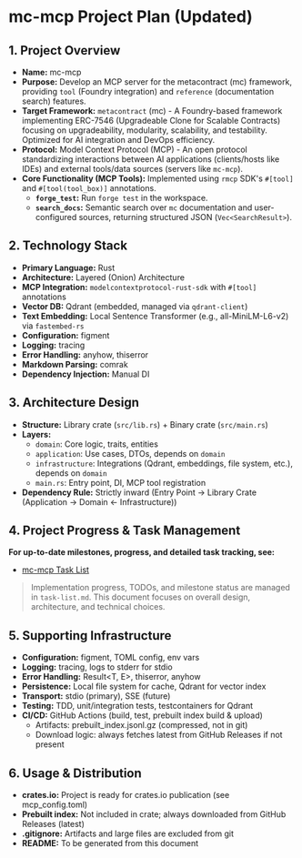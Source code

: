 # mc-mcp Project Plan (Updated)

## 1. Project Overview

*   **Name:** mc-mcp
*   **Purpose:** Develop an MCP server for the metacontract (mc) framework, providing `tool` (Foundry integration) and `reference` (documentation search) features.
*   **Target Framework:** `metacontract` (mc) - A Foundry-based framework implementing ERC-7546 (Upgradeable Clone for Scalable Contracts) focusing on upgradeability, modularity, scalability, and testability. Optimized for AI integration and DevOps efficiency.
*   **Protocol:** Model Context Protocol (MCP) - An open protocol standardizing interactions between AI applications (clients/hosts like IDEs) and external tools/data sources (servers like `mc-mcp`).
*   **Core Functionality (MCP Tools):** Implemented using `rmcp` SDK's `#[tool]` and `#[tool(tool_box)]` annotations.
    *   **`forge_test`:** Run `forge test` in the workspace.
    *   **`search_docs`:** Semantic search over `mc` documentation and user-configured sources, returning structured JSON (`Vec<SearchResult>`).

## 2. Technology Stack

*   **Primary Language:** Rust
*   **Architecture:** Layered (Onion) Architecture
*   **MCP Integration:** `modelcontextprotocol-rust-sdk` with `#[tool]` annotations
*   **Vector DB:** Qdrant (embedded, managed via `qdrant-client`)
*   **Text Embedding:** Local Sentence Transformer (e.g., all-MiniLM-L6-v2) via `fastembed-rs`
*   **Configuration:** figment
*   **Logging:** tracing
*   **Error Handling:** anyhow, thiserror
*   **Markdown Parsing:** comrak
*   **Dependency Injection:** Manual DI

## 3. Architecture Design

*   **Structure:** Library crate (`src/lib.rs`) + Binary crate (`src/main.rs`)
*   **Layers:**
    *   `domain`: Core logic, traits, entities
    *   `application`: Use cases, DTOs, depends on `domain`
    *   `infrastructure`: Integrations (Qdrant, embeddings, file system, etc.), depends on `domain`
    *   `main.rs`: Entry point, DI, MCP tool registration
*   **Dependency Rule:** Strictly inward (Entry Point -> Library Crate (Application -> Domain <- Infrastructure))

## 4. Project Progress & Task Management

**For up-to-date milestones, progress, and detailed task tracking, see:**
- [mc-mcp Task List](../task/task-list.md)

> Implementation progress, TODOs, and milestone status are managed in `task-list.md`. This document focuses on overall design, architecture, and technical choices.

## 5. Supporting Infrastructure

*   **Configuration:** figment, TOML config, env vars
*   **Logging:** tracing, logs to stderr for stdio
*   **Error Handling:** Result<T, E>, thiserror, anyhow
*   **Persistence:** Local file system for cache, Qdrant for vector index
*   **Transport:** stdio (primary), SSE (future)
*   **Testing:** TDD, unit/integration tests, testcontainers for Qdrant
*   **CI/CD:** GitHub Actions (build, test, prebuilt index build & upload)
    *   Artifacts: prebuilt_index.jsonl.gz (compressed, not in git)
    *   Download logic: always fetches latest from GitHub Releases if not present

## 6. Usage & Distribution

*   **crates.io:** Project is ready for crates.io publication (see mcp_config.toml)
*   **Prebuilt index:** Not included in crate; always downloaded from GitHub Releases (latest)
*   **.gitignore:** Artifacts and large files are excluded from git
*   **README:** To be generated from this document
